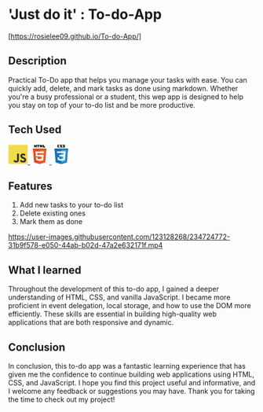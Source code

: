 # 'Just do it' : To-do-App
[https://rosielee09.github.io/To-do-App/]

## Description
Practical To-Do app that helps you manage your tasks with ease. You can quickly add, delete, and mark tasks as done using markdown. 
Whether you're a busy professional or a student, this wep app is designed to help you stay on top of your to-do list and be more productive.

## Tech Used
<p> 
<a href="https://developer.mozilla.org/en-US/docs/Web/JavaScript" target="_blank"> <img src="https://raw.githubusercontent.com/devicons/devicon/master/icons/javascript/javascript-original.svg" alt="javascript" width="40" height="40"/> </a> 
<a href="https://www.w3.org/html/" target="_blank"> <img src="https://raw.githubusercontent.com/devicons/devicon/master/icons/html5/html5-original-wordmark.svg" alt="html5" width="40" height="40"/> </a><a href="https://www.w3schools.com/css/" target="_blank"> <img src="https://raw.githubusercontent.com/devicons/devicon/master/icons/css3/css3-original-wordmark.svg" alt="css3" width="40" height="40"/> </a></p>

## Features

1. Add new tasks to your to-do list
2. Delete existing ones
3. Mark them as done


https://user-images.githubusercontent.com/123128268/234724772-31b9f578-e050-44ab-b02d-47a2e632171f.mp4




## What I learned
Throughout the development of this to-do app, I gained a deeper understanding of HTML, CSS, and vanilla JavaScript. I became more proficient in event delegation, local storage, and how to use the DOM more efficiently. These skills are essential in building high-quality web applications that are both responsive and dynamic.

## Conclusion
In conclusion, this to-do app was a fantastic learning experience that has given me the confidence to continue building web applications using HTML, CSS, and JavaScript. I hope you find this project useful and informative, and I welcome any feedback or suggestions you may have. Thank you for taking the time to check out my project!
